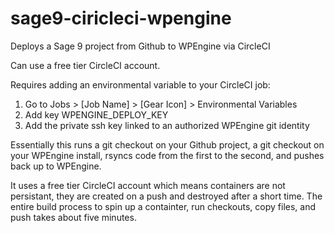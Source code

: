 # sage9-ciricleci-wpengine
Deploys a Sage 9 project from Github to WPEngine via CircleCI

Can use a free tier CircleCI account. 

Requires adding an environmental variable to your CircleCI job: 
1. Go to Jobs > [Job Name] > [Gear Icon] > Environmental Variables
2. Add key WPENGINE_DEPLOY_KEY
3. Add the private ssh key linked to an authorized WPEngine git identity

Essentially this runs a git checkout on your Github project, a git checkout on your WPEngine install, rsyncs code from the first to the second, and pushes back up to WPEngine. 

It uses a free tier CircleCI account which means containers are not persistant, they are created on a push and destroyed after a short time. The entire build process to spin up a containter, run checkouts, copy files, and push takes about five minutes. 
